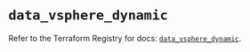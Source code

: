 # `data_vsphere_dynamic`

Refer to the Terraform Registry for docs: [`data_vsphere_dynamic`](https://registry.terraform.io/providers/vmware/vsphere/2.14.1/docs/data-sources/dynamic).
